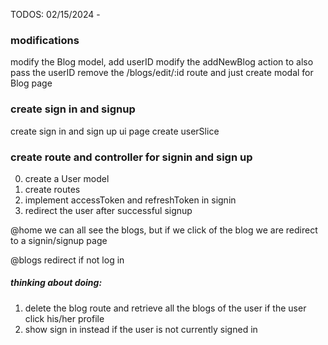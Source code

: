 TODOS: 02/15/2024 -

### modifications

modify the Blog model, add userID
modify the addNewBlog action to also pass the userID
remove the /blogs/edit/:id route and just create modal for Blog page

### create sign in and signup

create sign in and sign up ui page
create userSlice

### create route and controller for signin and sign up

0. create a User model
1. create routes
2. implement accessToken and refreshToken in signin
3. redirect the user after successful signup

@home
we can all see the blogs, but if we click of the blog we are redirect to a signin/signup page

@blogs
redirect if not log in

##### thinking about doing:

1. delete the blog route and retrieve all the blogs of the user if the user click his/her profile
2. show sign in instead if the user is not currently signed in
